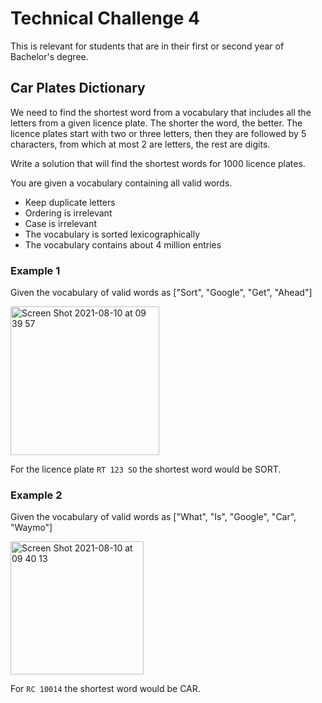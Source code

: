 # Technical Challenge 4
This is relevant for students that are in their first or second year of Bachelor's degree.

## Car Plates Dictionary
We need to find the shortest word from a vocabulary that includes all the letters from a given licence plate. The shorter the word, the better. The licence plates start with two or three letters, then they are followed by 5 characters, from which at most 2 are letters, the rest are digits.

Write a solution that will find the shortest words for 1000 licence plates.

You are given a vocabulary containing all valid words.

*   Keep duplicate letters
*   Ordering is irrelevant
*   Case is irrelevant
*   The vocabulary is sorted lexicographically
*   The vocabulary contains about 4 million entries

### Example 1
Given the vocabulary of valid words as ["Sort", "Google", "Get", "Ahead"]

<img width="238" alt="Screen Shot 2021-08-10 at 09 39 57" src="https://user-images.githubusercontent.com/46791949/128800410-9bca383c-8f84-4b2d-aeb7-83313271c76b.png">

For the licence plate ```RT 123 SO``` the shortest word would be SORT.

### Example 2
Given the vocabulary of valid words as ["What", "Is", "Google", "Car", "Waymo"]

<img width="213" alt="Screen Shot 2021-08-10 at 09 40 13" src="https://user-images.githubusercontent.com/46791949/128800419-88960c5e-e201-4d76-9ff9-c86688c210e6.png">

For ```RC 10014``` the shortest word would be CAR.

